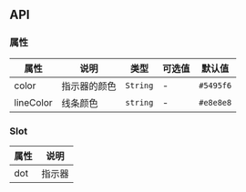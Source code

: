 ## API

### 属性
属性 | 说明 | 类型 | 可选值 | 默认值
---|---|---|---|---
color | 指示器的颜色 | `String` | - | `#5495f6`
lineColor | 线条颜色 | `string` | - | `#e8e8e8`

### Slot
属性 | 说明
---|---
dot | 指示器
